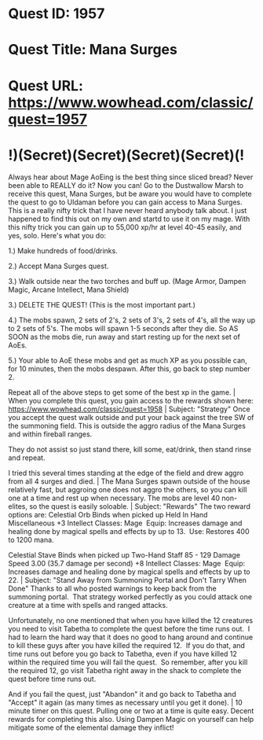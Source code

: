 # Quest ID: 1957
# Quest Title: Mana Surges
# Quest URL: https://www.wowhead.com/classic/quest=1957
# !)(Secret)(Secret)(Secret)(Secret)(!

Always hear about Mage AoEing is the best thing since sliced bread? Never been able to REALLY do it? Now you can! Go to the Dustwallow Marsh to receive this quest, Mana Surges, but be aware you would have to complete the quest to go to Uldaman before you can gain access to Mana Surges. This is a really nifty trick that I have never heard anybody talk about. I just happened to find this out on my own and startd to use it on my mage. With this nifty trick you can gain up to 55,000 xp/hr at level 40-45 easily, and yes, solo. Here's what you do:

1.) Make hundreds of food/drinks.

2.) Accept Mana Surges quest.

3.) Walk outside near the two torches and buff up. (Mage Armor, Dampen Magic, Arcane Intellect, Mana Shield)

3.) DELETE THE QUEST! (This is the most important part.)

4.) The mobs spawn, 2 sets of 2's, 2 sets of 3's, 2 sets of 4's, all the way up to 2 sets of 5's. The mobs will spawn 1-5 seconds after they die. So AS SOON as the mobs die, run away and start resting up for the next set of AoEs.

5.) Your able to AoE these mobs and get as much XP as you possible can, for 10 minutes, then the mobs despawn. After this, go back to step number 2.

Repeat all of the above steps to get some of the best xp in the game. | When you complete this quest, you gain access to the rewards shown here: https://www.wowhead.com/classic/quest=1958 | Subject: "Strategy"
Once you accept the quest walk outside and put your back against the tree SW of the summoning field. This is outside the aggro radius of the Mana Surges and within fireball ranges.

They do not assist so just stand there, kill some, eat/drink, then stand rinse and repeat.

I tried this several times standing at the edge of the field and drew aggro from all 4 surges and died. | The Mana Surges spawn outside of the house relatively fast, but aggroing one does not aggro the others, so you can kill one at a time and rest up when necessary. The mobs are level 40 non-elites, so the quest is easily soloable. | Subject: "Rewards"
The two reward options are:
Celestial Orb
Binds when picked up
Held In Hand Miscellaneous
+3 Intellect
Classes: Mage 
Equip: Increases damage and healing done by magical spells and effects by up to 13. 
Use: Restores 400 to 1200 mana. 

Celestial Stave
Binds when picked up
Two-Hand Staff
85 - 129 Damage Speed 3.00
(35.7 damage per second)
+8 Intellect
Classes: Mage 
Equip: Increases damage and healing done by magical spells and effects by up to 22. | Subject: "Stand Away from Summoning Portal and Don't Tarry When Done"
Thanks to all who posted warnings to keep back from the summoning portal.  That strategy worked perfectly as you could attack one creature at a time with spells and ranged attacks. 

Unfortunately, no one mentioned that when you have killed the 12 creatures you need to visit Tabetha to complete the quest before the time runs out.  I had to learn the hard way that it does no good to hang around and continue to kill these guys after you have killed the required 12.  If you do that, and time runs out before you go back to Tabetha, even if you have killed 12 within the required time you will fail the quest.  So remember, after you kill the required 12, go visit Tabetha right away in the shack to complete the quest before time runs out.

And if you fail the quest, just "Abandon" it and go back to Tabetha and "Accept" it again (as many times as necessary until you get it done). | 10 minute timer on this quest. Pulling one or two at a time is quite easy. Decent rewards for completing this also. Using Dampen Magic on yourself can help mitigate some of the elemental damage they inflict!